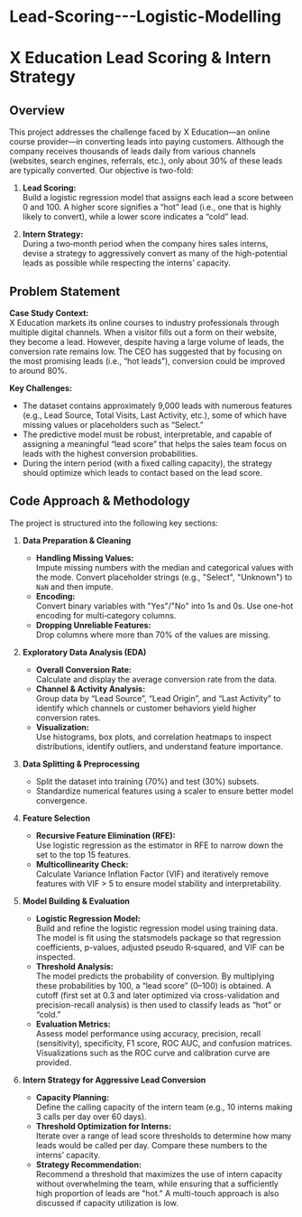 # Lead-Scoring---Logistic-Modelling
# X Education Lead Scoring & Intern Strategy

## Overview

This project addresses the challenge faced by X Education—an online course provider—in converting leads into paying customers. Although the company receives thousands of leads daily from various channels (websites, search engines, referrals, etc.), only about 30% of these leads are typically converted. Our objective is two-fold:

1. **Lead Scoring:**  
   Build a logistic regression model that assigns each lead a score between 0 and 100. A higher score signifies a “hot” lead (i.e., one that is highly likely to convert), while a lower score indicates a “cold” lead.

2. **Intern Strategy:**  
   During a two‑month period when the company hires sales interns, devise a strategy to aggressively convert as many of the high-potential leads as possible while respecting the interns’ capacity.

## Problem Statement

**Case Study Context:**  
X Education markets its online courses to industry professionals through multiple digital channels. When a visitor fills out a form on their website, they become a lead. However, despite having a large volume of leads, the conversion rate remains low. The CEO has suggested that by focusing on the most promising leads (i.e., “hot leads”), conversion could be improved to around 80%.

**Key Challenges:**
- The dataset contains approximately 9,000 leads with numerous features (e.g., Lead Source, Total Visits, Last Activity, etc.), some of which have missing values or placeholders such as “Select.”
- The predictive model must be robust, interpretable, and capable of assigning a meaningful “lead score” that helps the sales team focus on leads with the highest conversion probabilities.
- During the intern period (with a fixed calling capacity), the strategy should optimize which leads to contact based on the lead score.

## Code Approach & Methodology

The project is structured into the following key sections:

1. **Data Preparation & Cleaning**
   - **Handling Missing Values:**  
     Impute missing numbers with the median and categorical values with the mode. Convert placeholder strings (e.g., "Select", "Unknown") to `NaN` and then impute.
   - **Encoding:**  
     Convert binary variables with "Yes"/"No" into 1s and 0s. Use one-hot encoding for multi‑category columns.
   - **Dropping Unreliable Features:**  
     Drop columns where more than 70% of the values are missing.

2. **Exploratory Data Analysis (EDA)**
   - **Overall Conversion Rate:**  
     Calculate and display the average conversion rate from the data.
   - **Channel & Activity Analysis:**  
     Group data by “Lead Source”, “Lead Origin”, and “Last Activity” to identify which channels or customer behaviors yield higher conversion rates.
   - **Visualization:**  
     Use histograms, box plots, and correlation heatmaps to inspect distributions, identify outliers, and understand feature importance.

3. **Data Splitting & Preprocessing**
   - Split the dataset into training (70%) and test (30%) subsets.
   - Standardize numerical features using a scaler to ensure better model convergence.

4. **Feature Selection**
   - **Recursive Feature Elimination (RFE):**  
     Use logistic regression as the estimator in RFE to narrow down the set to the top 15 features.
   - **Multicollinearity Check:**  
     Calculate Variance Inflation Factor (VIF) and iteratively remove features with VIF > 5 to ensure model stability and interpretability.

5. **Model Building & Evaluation**
   - **Logistic Regression Model:**  
     Build and refine the logistic regression model using training data. The model is fit using the statsmodels package so that regression coefficients, p-values, adjusted pseudo R‑squared, and VIF can be inspected.
   - **Threshold Analysis:**  
     The model predicts the probability of conversion. By multiplying these probabilities by 100, a “lead score” (0–100) is obtained. A cutoff (first set at 0.3 and later optimized via cross-validation and precision-recall analysis) is then used to classify leads as “hot” or “cold.”
   - **Evaluation Metrics:**  
     Assess model performance using accuracy, precision, recall (sensitivity), specificity, F1 score, ROC AUC, and confusion matrices. Visualizations such as the ROC curve and calibration curve are provided.

6. **Intern Strategy for Aggressive Lead Conversion**
   - **Capacity Planning:**  
     Define the calling capacity of the intern team (e.g., 10 interns making 3 calls per day over 60 days).
   - **Threshold Optimization for Interns:**  
     Iterate over a range of lead score thresholds to determine how many leads would be called per day. Compare these numbers to the interns’ capacity.
   - **Strategy Recommendation:**  
     Recommend a threshold that maximizes the use of intern capacity without overwhelming the team, while ensuring that a sufficiently high proportion of leads are "hot." A multi-touch approach is also discussed if capacity utilization is low.

